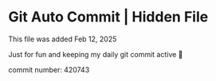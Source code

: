 # Git Auto Commit | Hidden File

This file was added Feb 12, 2025

Just for fun and keeping my daily git commit active 🤪

commit number: 420743
